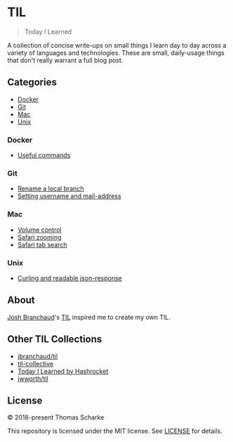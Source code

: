 # TIL

> Today I Learned

A collection of concise write-ups on small things I learn day to day across a variety of languages and technologies.
These are small, daily-usage things that don't really warrant a full blog post. 

## Categories
* [Docker](#docker)
* [Git](#git)
* [Mac](#mac)
* [Unix](#unix)

### Docker
- [Useful commands](docker/useful_commands.md)

### Git
- [Rename a local branch](git/rename_local_branch.md)
- [Setting username and mail-address](git/setting_username_and_mail_address.md)

### Mac
- [Volume control](mac/volume_control.md)
- [Safari zooming](mac/safari_zoom.md)
- [Safari tab search](mac/safari_tab_search.md)

### Unix
- [Curling and readable json-response](unix/curl_readable_json_response.md)

## About
[Josh Branchaud](https://github.com/jbranchaud)'s [TIL](https://github.com/jbranchaud/til) inspired me to create my own TIL.

## Other TIL Collections
* [jbranchaud/til](https://github.com/jbranchaud/til)
* [til-collective](https://github.com/til-collective/til-collective)
* [Today I Learned by Hashrocket](https://til.hashrocket.com)
* [jwworth/til](https://github.com/jwworth/til)

## License
&copy; 2018-present Thomas Scharke

This repository is licensed under the MIT license. See [LICENSE](LICENSE) for details.

